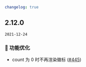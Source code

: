 ```yaml
changelog: true
```

## 2.12.0

`2021-12-24`

### 💎 功能优化

- count 为 0 时不再渲染徽标 ([#445](https://github.com/arco-design/arco-design-vue/pull/445))

